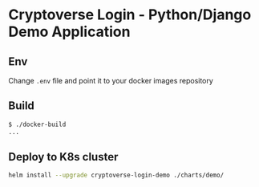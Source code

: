 # Cryptoverse Login - Python/Django Demo Application

## Env

Change `.env` file and point it to your docker images repository

## Build

```bash
$ ./docker-build
...
```

## Deploy to K8s cluster

```bash
helm install --upgrade cryptoverse-login-demo ./charts/demo/
```
